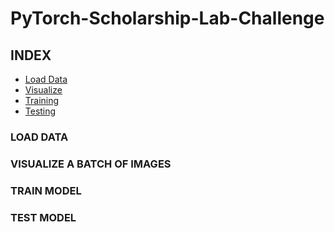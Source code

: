 # PyTorch-Scholarship-Lab-Challenge

## INDEX
 - [Load Data](load-data)
 - [Visualize](visualize-batch-of-images)
 - [Training](train-model)
 - [Testing](test-model)
 
### LOAD DATA
### VISUALIZE A BATCH OF IMAGES
### TRAIN MODEL
### TEST MODEL
